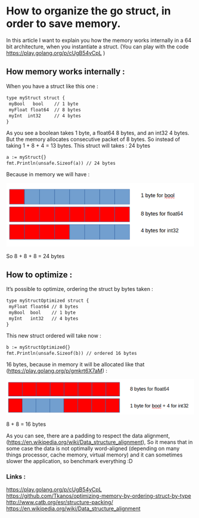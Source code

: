 # How to organize the go struct, in order to save memory.

In this article I want to explain you how the memory works internally in a 64 bit architecture, when you instantiate a struct. (You can play with the code https://play.golang.org/p/cUgB54yCpL )

## How memory works internally :

When you have a struct like this one :
```golang
type myStruct struct {
 myBool   bool    // 1 byte
 myFloat float64  // 8 bytes
 myInt  int32     // 4 bytes
}
```

As you see a boolean takes 1 byte, a float64 8 bytes, and an int32 4 bytes.
But the memory allocates consecutive packet of 8 bytes. So instead of taking 1 + 8 + 4 = 13 bytes. This struct will takes : 24 bytes
```golang
a := myStruct{}
fmt.Println(unsafe.Sizeof(a)) // 24 bytes
```
Because in memory we will have :

![Struct in memory](/images/memorystruct1.png)

So 8 + 8 + 8 = 24 bytes

## How to optimize :
It’s possible to optimize, ordering the struct by bytes taken :
```golang
type myStructOptimized struct {
 myFloat float64 // 8 bytes
 myBool  bool    // 1 byte
 myInt   int32   // 4 bytes
}
```
This new struct ordered will take now :
```golang
b := myStructOptimized{}
fmt.Println(unsafe.Sizeof(b)) // ordered 16 bytes
```
16 bytes, because in memory it will be allocated like that (https://play.golang.org/p/gmkrt6X7aM) :

![Struct in memory](/images/memorystruct2.png)

8 + 8 = 16 bytes

As you can see, there are a padding to respect the data alignment, (https://en.wikipedia.org/wiki/Data_structure_alignment), So it means that in some case the data is not optimally word-aligned (depending on many things processor, cache memory, virtual memory) and it can sometimes slower the application, so benchmark everything :D

### Links :
https://play.golang.org/p/cUgB54yCpL
https://github.com/Tkanos/optimizing-memory-by-ordering-struct-by-type
http://www.catb.org/esr/structure-packing/
https://en.wikipedia.org/wiki/Data_structure_alignment
